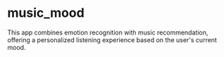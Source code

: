 # music_mood
This app combines emotion recognition with music recommendation, offering a personalized listening experience based on the user's current mood.
